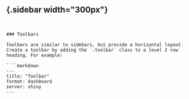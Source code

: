 ## {.sidebar width="300px"}

```{python}
```
````

### Toolbars

Toolbars are similar to sidebars, but provide a horizontal layout. Create a toolbar by adding the `.toolbar` class to a level 2 row heading. For example:

````markdown
---
title: "Toolbar"
format: dashboard
server: shiny
---

